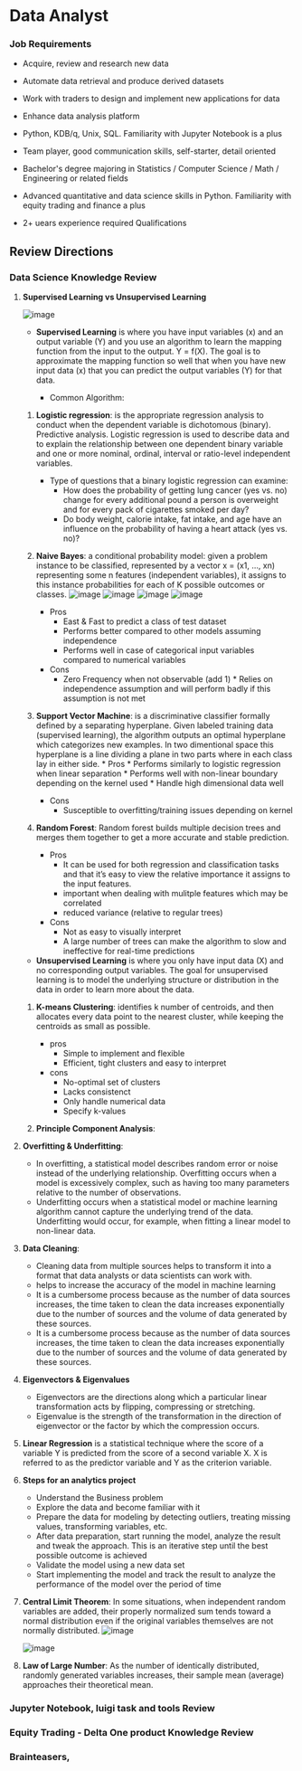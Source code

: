 # Data Analyst 

### Job Requirements
- Acquire, review and research new data
- Automate data retrieval and produce derived datasets
- Work with traders to design and implement new applications for data
- Enhance data analysis platform

- Python, KDB/q, Unix, SQL. Familiarity with Jupyter Notebook is a plus
- Team player, good communication skills, self-starter, detail oriented
- Bachelor's degree majoring in Statistics / Computer Science / Math / Engineering or related fields
- Advanced quantitative and data science skills in Python. Familiarity with equity trading and finance a plus
- 2+ uears experience required Qualifications

## Review Directions

### Data Science Knowledge Review

1. **Supervised Learning vs Unsupervised Learning**

    ![image](https://user-images.githubusercontent.com/26676751/53687910-076b8e00-3d09-11e9-8516-d14f8c692287.png)

    - **Supervised Learning** is where you have input variables (x) and an output variable (Y) and you use an algorithm to learn the mapping function from the input to the output.
    Y = f(X). 
    The goal is to approximate the mapping function so well that when you have new input data (x) that you can predict the output variables (Y) for that data.
    
        - Common Algorithm:
	
	1. **Logistic regression**: is the appropriate regression analysis to conduct when the dependent variable is dichotomous (binary). Predictive analysis. Logistic regression is used to describe data and to explain the relationship between one dependent binary variable and one or more nominal, ordinal, interval or ratio-level independent variables.
		- Type of questions that a binary logistic regression can examine:
			- How does the probability of getting lung cancer (yes vs. no) change for every additional pound a person is overweight and for every pack of cigarettes smoked per day?
			- Do body weight, calorie intake, fat intake, and age have an influence on the probability of having a heart attack (yes vs. no)?
		    
	2. **Naive Bayes**: a conditional probability model: given a problem instance to be classified, represented by a vector x = (x1, …, xn) representing some n features (independent variables), it assigns to this instance probabilities for each of K possible outcomes or classes. 
		![image](https://user-images.githubusercontent.com/26676751/53700513-2b8aa600-3dc1-11e9-9a4b-11e0c4747724.png)
                ![image](https://user-images.githubusercontent.com/26676751/53700516-40673980-3dc1-11e9-89a5-39654961093e.png)
                ![image](https://user-images.githubusercontent.com/26676751/53700568-d13e1500-3dc1-11e9-887b-400bb3676d24.png)
                ![image](https://user-images.githubusercontent.com/26676751/53700612-1d895500-3dc2-11e9-80eb-ae15e3178dd2.png)
		* Pros
			* East & Fast to predict a class of test dataset
			* Performs better compared to other models assuming independence
			* Performs well in case of categorical input variables compared to numerical variables
		* Cons
			* Zero Frequency when not observable (add 1)
		            * Relies on independence assumption and will perform badly if this assumption is not met
                    
	3. **Support Vector Machine**: is a discriminative classifier formally defined by a separating hyperplane. Given labeled training data (supervised learning), the algorithm outputs an optimal hyperplane which categorizes new examples. In two dimentional space this hyperplane is a line dividing a plane in two parts where in each class lay in either side.
	    	* Pros
			* Performs similarly to logistic regression when linear separation
			* Performs well with non-linear boundary depending on the kernel used
			* Handle high dimensional data well
		* Cons
			* Susceptible to overfitting/training issues depending on kernel
			
	4. **Random Forest**: Random forest builds multiple decision trees and merges them together to get a more accurate and stable prediction.
	
		* Pros
			* It can be used for both regression and classification tasks and that it’s easy to view the relative importance it assigns to the input features.
			* important when dealing with mulitple features which may be correlated
			* reduced variance (relative to regular trees)
		* Cons
			* Not as easy to visually interpret
			* A large number of trees can make the algorithm to slow and ineffective for real-time predictions
	
    - **Unsupervised Learning** is where you only have input data (X) and no corresponding output variables.
    The goal for unsupervised learning is to model the underlying structure or distribution in the data in order to learn more about the data.
    
	1. **K-means Clustering**: identifies k number of centroids, and then allocates every data point to the nearest cluster, while keeping the centroids as small as possible.
		* pros
			* Simple to implement and flexible
			* Efficient, tight clusters and easy to interpret
		* cons
			* No-optimal set of clusters
			* Lacks consistenct
			* Only handle numerical data
			* Specify k-values
			
	2. **Principle Component Analysis**: 
			
2. **Overfitting & Underfitting**: 
	- In overfitting, a statistical model describes random error or noise instead of the underlying relationship. Overfitting occurs when a model is excessively complex, such as having too many parameters relative to the number of observations. 
	- Underfitting occurs when a statistical model or machine learning algorithm cannot capture the underlying trend of the data. Underfitting would occur, for example, when fitting a linear model to non-linear data.
	
3. **Data Cleaning**:
	- Cleaning data from multiple sources helps to transform it into a format that data analysts or data scientists can work with.
	- helps to increase the accuracy of the model in machine learning
	- It is a cumbersome process because as the number of data sources increases, the time taken to clean the data increases exponentially due to the number of sources and the volume of data generated by these sources.
	- It is a cumbersome process because as the number of data sources increases, the time taken to clean the data increases exponentially due to the number of sources and the volume of data generated by these sources.

4. **Eigenvectors & Eigenvalues**
	- Eigenvectors are the directions along which a particular linear transformation acts by flipping, compressing or stretching.
	- Eigenvalue is the strength of the transformation in the direction of eigenvector or the factor by which the compression occurs.

5. **Linear Regression** is a statistical technique where the score of a variable Y is predicted from the score of a second variable X. X is referred to as the predictor variable and Y as the criterion variable.

6. **Steps for an analytics project**
	- Understand the Business problem
	- Explore the data and become familiar with it
	- Prepare the data for modeling by detecting outliers, treating missing values, transforming variables, etc.
	- After data preparation, start running the model, analyze the result and tweak the approach. This is an iterative step until the best possible outcome is achieved
	- Validate the model using a new data set
	- Start implementing the model and track the result to analyze the performance of the model over the period of time
	
7. **Central Limit Theorem**: In some situations, when independent random variables are added, their properly normalized sum tends toward a normal distribution even if the original variables themselves are not normally distributed.
	![image](https://user-images.githubusercontent.com/26676751/53706774-eb93e500-3df9-11e9-829b-bdfbc6401d29.png)

	![image](https://user-images.githubusercontent.com/26676751/53706539-e2564880-3df8-11e9-8881-1378b013cce1.png)

8. **Law of Large Number**: As the number of identically distributed, randomly generated variables increases, their sample mean (average) approaches their theoretical mean.

	

### Jupyter Notebook, luigi task and tools Review


### Equity Trading - Delta One product Knowledge Review


### Brainteasers, 
